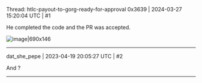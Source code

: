 Thread: htlc-payout-to-gorg-ready-for-approval
0x3639 | 2024-03-27 15:20:04 UTC | #1

He completed the code and the PR was accepted.   

![image|690x146](upload://t9njQBFUEwPjlDqRO3lq6Hz4OV3.png)

-------------------------

dat_she_pepe | 2023-04-19 20:05:27 UTC | #2

And ?

-------------------------

